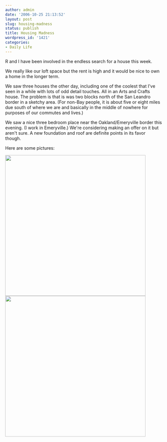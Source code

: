 ```yaml
---
author: admin
date: '2006-10-25 21:13:52'
layout: post
slug: housing-madness
status: publish
title: Housing Madness
wordpress_id: '1421'
categories:
- Daily Life
---
```

R and I have been involved in the endless search for a house this week.

We really like our loft space but the rent is high and it would be nice to own a home in the longer term.

We saw three houses the other day, including one of the coolest that I've seen in a while with lots of odd detail touches. All in an Arts and Crafts house. The problem is that is was two blocks north of the San Leandro border in a sketchy area. (For non-Bay people, it is about five or eight miles due south of where we are and basically in the middle of nowhere for purposes of our commutes and lives.)

We saw a nice three bedroom place near the Oakland/Emeryville border this evening. (I work in Emeryville.) We're considering making an offer on it but aren't sure. A new foundation and roof are definite points in its favor though.

Here are some pictures:

<img src="http://www.arcanology.com/images/40216800.jpg" width="450" />

<img src="http://www.arcanology.com/images/40216800_P03.jpg" width="450" />
